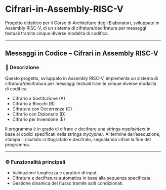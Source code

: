 # Cifrari-in-Assembly-RISC-V

Progetto didattico per il Corso di Architetture degli Elaboratori, sviluppato in Assembly RISC-V, di un sistema di cifratura/decifratura per messaggi testuali tramite cinque diverse modalità di codifica.

---

## Messaggi in Codice – Cifrari in Assembly RISC-V


### 📌 Descrizione

Questo progetto, sviluppato in Assembly RISC-V, implementa un sistema di cifratura/decifratura per messaggi testuali tramite cinque diverse modalità di codifica:

- Cifrario a Sostituzione (A)
- Cifrario a Blocchi (B)
- Cifratura con Occorrenze (C)
- Cifrario con Dizionario (D)
- Cifrario per Inversione (E)

Il programma è in grado di cifrare e decifrare una stringa *myplaintext* in base ai codici specificati nella stringa *mycypher*. Al termine dell’esecuzione, stampa il risultato crittografato e decifrato, segnalando infine la fine del programma.

---

### ⚙️ Funzionalità principali

- Validazione lunghezza e caratteri di input.
- Cifratura e decifratura automatica in base alla sequenza specificata.
- Gestione dinamica del flusso tramite salti condizionati.
